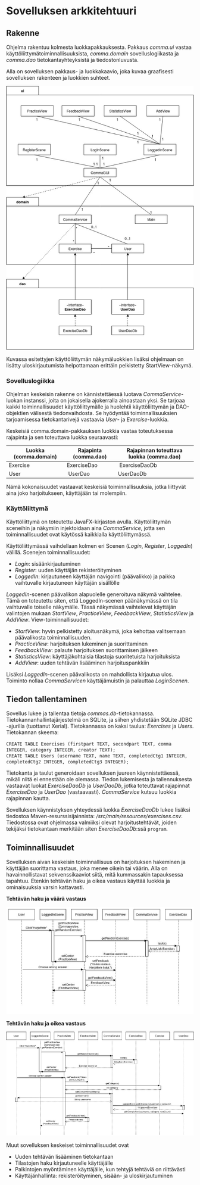 # Sovelluksen arkkitehtuuri

## Rakenne

Ohjelma rakentuu kolmesta luokkapakkauksesta. Pakkaus *comma.ui* vastaa käyttöliittymätoiminnallisuuksista, *comma.domain* sovelluslogiikasta ja *comma.dao* tietokantayhteyksistä ja tiedostonluvusta.

Alla on sovelluksen pakkaus- ja luokkakaavio, joka kuvaa graafisesti sovelluksen rakenteen ja luokkien suhteet.

<img src="https://github.com/sallasal/Ohte-2020/blob/master/dokumentaatio/media/Pakkaus-%20ja%20luokkakaavio.jpg">

Kuvassa esitettyjen käyttöliittymän näkymäluokkien lisäksi ohjelmaan on lisätty uloskirjautumista helpottamaan erittäin pelkistetty StartView-näkymä.

### Sovelluslogiikka

Ohjelman keskeisin rakenne on kännistettäessä luotava *CommaService*-luokan instanssi, joita on jokaisella ajokerralla ainoastaan yksi. Se tarjoaa kaikki toiminnallisuudet käyttöliittymälle ja huolehtii käyttöliittymän ja DAO-objektien välisestä tiedonvaihdosta. Se hyödyntää toiminnallisuuksien tarjoamisessa tietokantarivejä vastaavia *User*- ja *Exercise*-luokkia.

Keskeisiä comma.domain-pakkauksen luokkia vastaa toteutuksessa rajapinta ja sen toteuttava luokka seuraavasti:

| Luokka (comma.domain) | Rajapinta (comma.dao) | Rajapinnan toteuttava luokka (comma.dao) |
| --------------------- | --------------------- | ---------------------------------------- |
| Exercise              | ExerciseDao           | ExerciseDaoDb                            |
| User                  | UserDao               | UserDaoDb                                |

Nämä kokonaisuudet vastaavat keskeisiä toiminnallisuuksia, jotka liittyvät aina joko harjoitukseen, käyttäjään tai molempiin.

### Käyttöliittymä

Käyttöliittymä on toteutettu JavaFX-kirjaston avulla. Käyttöliittymän sceneihin ja näkymiin injektoidaan aina *CommaService*, jotta sen toiminnallisuudet ovat käytössä kaikkialla käyttöliittymässä.

Käyttöliittymässä vaihdellaan kolmen eri Scenen (*Login*, *Register*, *LoggedIn*) välillä. Scenejen toiminnallisuudet:
- *Login*: sisäänkirjautuminen
- *Register*: uuden käyttäjän rekisteröityminen
- *LoggedIn*: kirjautuneen käyttäjän navigointi (päävalikko) ja paikka vaihtuvalle kirjautuneen käyttäjän sisällölle

*LoggedIn*-scenen päävalikon alapuolelle generoituva näkymä vaihtelee. Tämä on toteutettu siten, että LoggedIn-scenen päänäkymässä on tila vaihtuvalle toiselle näkymälle. Tässä näkymässä vaihtelevat käyttäjän valintojen mukaan *StartView*, *PracticeView*, *FeedbackView*, *StatisticsView* ja *AddView*. View-toiminnallisuudet:
- *StartView*: hyvin pelkistetty aloitusnäkymä, joka kehottaa valitsemaan päävalikosta toiminnallisuuden.
- *PracticeView*: harjoituksen lukeminen ja suorittaminen
- *FeedbackView*: palaute harjoituksen suorittamisen jälkeen
- *StatisticsView*: käyttäjäkohtaisia tilastoja suoritetuista harjoituksista
- *AddView*: uuden tehtävän lisääminen harjoituspankkiin

Lisäksi *LoggedIn*-scenen päävalikosta on mahdollista kirjautua ulos. Toiminto nollaa *CommaServicen* käyttäjämuistin ja palauttaa *LoginScenen*.

## Tiedon tallentaminen

Sovellus lukee ja tallentaa tietoja *commas.db*-tietokannassa. Tietokannanhallintajärjestelmä on SQLite, ja siihen yhdistetään SQLite JDBC -ajurilla (tuottanut Xerial). Tietokannassa on kaksi taulua: *Exercises* ja *Users*. Tietokannan skeema:

```
CREATE TABLE Exercises (firstpart TEXT, secondpart TEXT, comma INTEGER, category INTEGER, creator TEXT);
CREATE TABLE Users (username TEXT, name TEXT, completedCtg1 INTEGER, completedCtg2 INTEGER, completedCtg3 INTEGER);
```

Tietokanta ja taulut generoidaan sovelluksen juureen käynnistettäessä, mikäli niitä ei ennestään ole olemassa. Tiedon lukemisesta ja tallennuksesta vastaavat luokat *ExerciseDaoDb* ja *UserDaoDb*, jotka toteuttavat rajapinnat *ExerciseDao* ja *UserDao* (vastaavasti). *CommaService* kutsuu luokkia rajapinnan kautta.

Sovelluksen käynnistyksen yhteydessä luokka *ExerciseDaoDb* lukee lisäksi tiedostoa Maven-resurssisijainnista: <projektin juuri>*/src/main/resources/exercises.csv*. Tiedostossa ovat ohjelmassa valmiiksi olevat harjoitustehtävät, joiden tekijäksi tietokantaan merkitään siten *ExerciseDaoDb*:ssä `program`.

## Toiminnallisuudet

Sovelluksen aivan keskeisin toiminnallisuus on harjoituksen hakeminen ja käyttäjän suorittama vastaus, joka menee oikein tai väärin. Alla on havainnollistavat sekvenssikaaviot siitä, mitä kummassakin tapauksessa tapahtuu. Etenkin tehtävän haku ja oikea vastaus käyttää luokkia ja ominaisuuksia varsin kattavasti.

**Tehtävän haku ja väärä vastaus**

<img src="https://github.com/sallasal/Ohte-2020/blob/master/dokumentaatio/media/Sekvenssikaavio_vaara-vastaus.jpg">

**Tehtävän haku ja oikea vastaus**

<img src="https://github.com/sallasal/Ohte-2020/blob/master/dokumentaatio/media/Sekvenssikaavio_oikea-vastaus.jpg">

Muut sovelluksen keskeiset toiminnallisuudet ovat
- Uuden tehtävän lisääminen tietokantaan
- Tilastojen haku kirjautuneelle käyttäjälle
- Palkintojen myöntäminen käyttäjälle, kun tehtyjä tehtäviä on riittävästi
- Käyttäjänhallinta: rekisteröityminen, sisään- ja uloskirjautuminen
